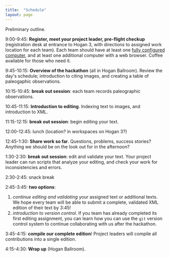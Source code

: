```yaml
---
title:  "Schedule"
layout: page
---
```


Preliminary outline.


9:00-9:45:  **Register, meet your project leader, pre-flight checkup** (registration desk at entrance to Hogan 3, with directions to assigned work location for each team).  Each team should have at least one [fully configured computer](../tech), and at least one additional computer with a web browser.  Coffee available for those who need it.

9:45-10:15:  **Overview of the hackathon** (all in Hogan Ballroom).  Review the day's schedule; introduction to citing images, and creating a table of paleogaphic observations.

10:15-10:45:  **break out session**:  each team records paleographic observations.

10:45-11:15:  **Introduction to editing**. Indexing text to images, and introduction to XML.

11:15-12:15:  **break out session**:  begin editing your text.

12:00-12:45:  lunch (location?  in workspaces on Hogan 3?)

12:45-1:30:    **Share work so far**.  Questions, problems, success stories?  Anything we should be on the look out for in the afternoon?

1:30-2:30:   **break out session**:  edit and validate your text.  Your project leader can run scripts that analyze your editing, and check your work for inconsistencies and errors.

2:30-2:45:  snack break

2:45-3:45:  **two options**:

1.  *continue editing and validating* your assigned text or additional texts.  We hope every team will be able to submit a complete, validated XML edition of their text by 3:45!
2.  *introduction to version control*.  If you team has already completed its first editing assignment, you can learn how you can use the `git` version control system to continue collaborating with us after the hackathon.

3:45-4:15:  **compile our complete edition**!  Project leaders will compile all contributions into a single edition.

4:15-4:30:  **Wrap up** (Hogan Ballroom).

